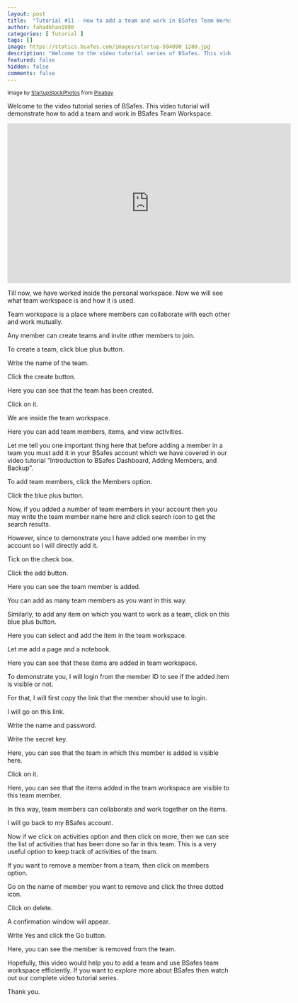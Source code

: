 ```yaml
---
layout: post
title:  "Tutorial #11 - How to add a team and work in BSafes Team Workspace"
author: fahadkhan1990 
categories: [ Tutorial ]
tags: []
image: https://statics.bsafes.com/images/startup-594090_1280.jpg 
description: "Welcome to the video tutorial series of BSafes. This video tutorial will demonstrate how to add a team and work in BSafes Team Workspace."
featured: false 
hidden: false 
comments: false
---
```

<sup>Image by <a href="https://pixabay.com/users/startupstockphotos-690514/">StartupStockPhotos</a> from <a href="https://pixabay.com/photos/startup-meeting-brainstorming-594090/">Pixabay</a></sup>

Welcome to the video tutorial series of BSafes. This video tutorial will demonstrate how to add a team and work in BSafes Team Workspace.

<iframe width="640" height="360" src="https://www.youtube.com/embed/IxfhKioDx48" frameborder="0" allow="accelerometer; autoplay; encrypted-media; gyroscope; picture-in-picture" allowfullscreen></iframe>

Till now, we have worked inside the personal workspace. Now we will see what team workspace is and how it is used.

Team workspace is a place where members can collaborate with each other and work mutually.

Any member can create teams and invite other members to join. 

To create a team, click blue plus button.

Write the name of the team.

Click the create button.

Here you can see that the team has been created.

Click on it.

We are inside the team workspace.

Here you can add team members, items, and view activities.

Let me tell you one important thing here that before adding a member in a team you must add it in your BSafes account which we have covered in our video tutorial “Introduction to BSafes Dashboard, Adding Members, and Backup”.

To add team members, click the Members option.

Click the blue plus button.

Now, if you added a number of team members in your account then you may write the team member name here and click search icon to get the search results.

However, since to demonstrate you I have added one member in my account so I will directly add it.

Tick on the check box.

Click the add button.

Here you can see the team member is added.

You can add as many team members as you want in this way.

Similarly, to add any item on which you want to work as a team, click on this blue plus button.

Here you can select and add the item in the team workspace.

Let me add a page and a notebook.

Here you can see that these items are added in team workspace.

To demonstrate you, I will login from the member ID to see if the added item is visible or not.

For that, I will first copy the link that the member should use to login.

I will go on this link.

Write the name and password.

Write the secret key.

Here, you can see that the team in which this member is added is visible here.

Click on it.

Here, you can see that the items added in the team workspace are visible to this team member.

In this way, team members can collaborate and work together on the items.

I will go back to my BSafes account.

Now if we click on activities option and then click on more, then we can see the list of activities that has been done so far in this team. This is a very useful option to keep track of activities of the team.

If you want to remove a member from a team, then click on members option.

Go on the name of member you want to remove and click the three dotted icon.

Click on delete.

A confirmation window will appear.

Write Yes and click the Go button.

Here, you can see the member is removed from the team.

Hopefully, this video would help you to add a team and use BSafes team workspace efficiently. If you want to explore more about BSafes then watch out our complete video tutorial series.

Thank you.


